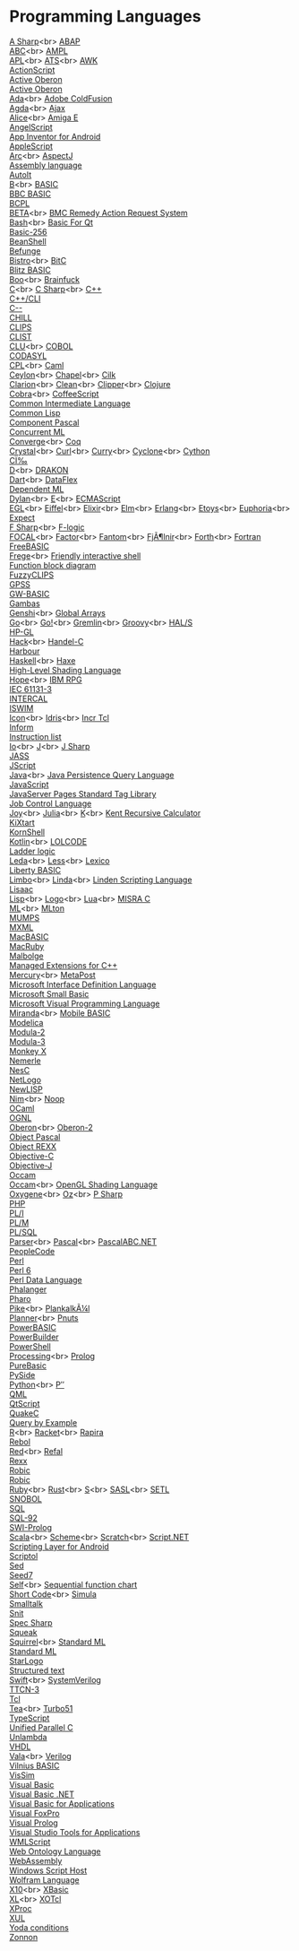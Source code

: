 # Programming Languages
[A Sharp](https://en.wikipedia.org/wiki/A_Sharp_(.NET))<br>
[ABAP](https://en.wikipedia.org/wiki/ABAP)<br>
[ABC](https://en.wikipedia.org/wiki/ABC_(programming_language))<br>
[AMPL](https://en.wikipedia.org/wiki/AMPL)<br>
[APL](https://en.wikipedia.org/wiki/APL_(programming_language))<br>
[ATS](https://en.wikipedia.org/wiki/ATS_(programming_language))<br>
[AWK](https://en.wikipedia.org/wiki/AWK)<br>
[ActionScript](https://en.wikipedia.org/wiki/ActionScript)<br>
[Active Oberon](https://en.wikipedia.org/wiki/Active_Oberon)<br>
[Active Oberon](https://en.wikipedia.org/wiki/Active_Oberon)<br>
[Ada](https://en.wikipedia.org/wiki/Ada_(programming_language))<br>
[Adobe ColdFusion](https://en.wikipedia.org/wiki/Adobe_ColdFusion)<br>
[Agda](https://en.wikipedia.org/wiki/Agda_(programming_language))<br>
[Ajax](https://en.wikipedia.org/wiki/Ajax_(programming))<br>
[Alice](https://en.wikipedia.org/wiki/Alice_(programming_language))<br>
[Amiga E](https://en.wikipedia.org/wiki/Amiga_E)<br>
[AngelScript](https://en.wikipedia.org/wiki/AngelScript)<br>
[App Inventor for Android](https://en.wikipedia.org/wiki/App_Inventor_for_Android)<br>
[AppleScript](https://en.wikipedia.org/wiki/AppleScript)<br>
[Arc](https://en.wikipedia.org/wiki/Arc_(programming_language))<br>
[AspectJ](https://en.wikipedia.org/wiki/AspectJ)<br>
[Assembly language](https://en.wikipedia.org/wiki/Assembly_language)<br>
[AutoIt](https://en.wikipedia.org/wiki/AutoIt)<br>
[B](https://en.wikipedia.org/wiki/B_(programming_language))<br>
[BASIC](https://en.wikipedia.org/wiki/BASIC)<br>
[BBC BASIC](https://en.wikipedia.org/wiki/BBC_BASIC)<br>
[BCPL](https://en.wikipedia.org/wiki/BCPL)<br>
[BETA](https://en.wikipedia.org/wiki/BETA_(programming_language))<br>
[BMC Remedy Action Request System](https://en.wikipedia.org/wiki/BMC_Remedy_Action_Request_System)<br>
[Bash](https://en.wikipedia.org/wiki/Bash_(Unix_shell))<br>
[Basic For Qt](https://en.wikipedia.org/wiki/Basic_For_Qt)<br>
[Basic-256](https://en.wikipedia.org/wiki/Basic-256)<br>
[BeanShell](https://en.wikipedia.org/wiki/BeanShell)<br>
[Befunge](https://en.wikipedia.org/wiki/Befunge)<br>
[Bistro](https://en.wikipedia.org/wiki/Bistro_(programming_language))<br>
[BitC](https://en.wikipedia.org/wiki/BitC)<br>
[Blitz BASIC](https://en.wikipedia.org/wiki/Blitz_BASIC)<br>
[Boo](https://en.wikipedia.org/wiki/Boo_(programming_language))<br>
[Brainfuck](https://en.wikipedia.org/wiki/Brainfuck)<br>
[C](https://en.wikipedia.org/wiki/C_(programming_language))<br>
[C Sharp](https://en.wikipedia.org/wiki/C_Sharp_(programming_language))<br>
[C++](https://en.wikipedia.org/wiki/C%2B%2B)<br>
[C++/CLI](https://en.wikipedia.org/wiki/C%2B%2B/CLI)<br>
[C--](https://en.wikipedia.org/wiki/C--)<br>
[CHILL](https://en.wikipedia.org/wiki/CHILL)<br>
[CLIPS](https://en.wikipedia.org/wiki/CLIPS)<br>
[CLIST](https://en.wikipedia.org/wiki/CLIST)<br>
[CLU](https://en.wikipedia.org/wiki/CLU_(programming_language))<br>
[COBOL](https://en.wikipedia.org/wiki/COBOL)<br>
[CODASYL](https://en.wikipedia.org/wiki/CODASYL)<br>
[CPL](https://en.wikipedia.org/wiki/CPL_(programming_language))<br>
[Caml](https://en.wikipedia.org/wiki/Caml)<br>
[Ceylon](https://en.wikipedia.org/wiki/Ceylon_(programming_language))<br>
[Chapel](https://en.wikipedia.org/wiki/Chapel_(programming_language))<br>
[Cilk](https://en.wikipedia.org/wiki/Cilk)<br>
[Clarion](https://en.wikipedia.org/wiki/Clarion_(programming_language))<br>
[Clean](https://en.wikipedia.org/wiki/Clean_(programming_language))<br>
[Clipper](https://en.wikipedia.org/wiki/Clipper_(programming_language))<br>
[Clojure](https://en.wikipedia.org/wiki/Clojure)<br>
[Cobra](https://en.wikipedia.org/wiki/Cobra_(programming_language))<br>
[CoffeeScript](https://en.wikipedia.org/wiki/CoffeeScript)<br>
[Common Intermediate Language](https://en.wikipedia.org/wiki/Common_Intermediate_Language)<br>
[Common Lisp](https://en.wikipedia.org/wiki/Common_Lisp)<br>
[Component Pascal](https://en.wikipedia.org/wiki/Component_Pascal)<br>
[Concurrent ML](https://en.wikipedia.org/wiki/Concurrent_ML)<br>
[Converge](https://en.wikipedia.org/wiki/Converge_(programming_language))<br>
[Coq](https://en.wikipedia.org/wiki/Coq)<br>
[Crystal](https://en.wikipedia.org/wiki/Crystal_(programming_language))<br>
[Curl](https://en.wikipedia.org/wiki/Curl_(programming_language))<br>
[Curry](https://en.wikipedia.org/wiki/Curry_(programming_language))<br>
[Cyclone](https://en.wikipedia.org/wiki/Cyclone_(programming_language))<br>
[Cython](https://en.wikipedia.org/wiki/Cython)<br>
[CÏ‰](https://en.wikipedia.org/wiki/C%CF%89)<br>
[D](https://en.wikipedia.org/wiki/D_(programming_language))<br>
[DRAKON](https://en.wikipedia.org/wiki/DRAKON)<br>
[Dart](https://en.wikipedia.org/wiki/Dart_(programming_language))<br>
[DataFlex](https://en.wikipedia.org/wiki/DataFlex)<br>
[Dependent ML](https://en.wikipedia.org/wiki/Dependent_ML)<br>
[Dylan](https://en.wikipedia.org/wiki/Dylan_(programming_language))<br>
[E](https://en.wikipedia.org/wiki/E_(programming_language))<br>
[ECMAScript](https://en.wikipedia.org/wiki/ECMAScript)<br>
[EGL](https://en.wikipedia.org/wiki/EGL_(programming_language))<br>
[Eiffel](https://en.wikipedia.org/wiki/Eiffel_(programming_language))<br>
[Elixir](https://en.wikipedia.org/wiki/Elixir_(programming_language))<br>
[Elm](https://en.wikipedia.org/wiki/Elm_(programming_language))<br>
[Erlang](https://en.wikipedia.org/wiki/Erlang_(programming_language))<br>
[Etoys](https://en.wikipedia.org/wiki/Etoys_(programming_language))<br>
[Euphoria](https://en.wikipedia.org/wiki/Euphoria_(programming_language))<br>
[Expect](https://en.wikipedia.org/wiki/Expect)<br>
[F Sharp](https://en.wikipedia.org/wiki/F_Sharp_(programming_language))<br>
[F-logic](https://en.wikipedia.org/wiki/F-logic)<br>
[FOCAL](https://en.wikipedia.org/wiki/FOCAL_(programming_language))<br>
[Factor](https://en.wikipedia.org/wiki/Factor_(programming_language))<br>
[Fantom](https://en.wikipedia.org/wiki/Fantom_(programming_language))<br>
[FjÃ¶lnir](https://en.wikipedia.org/wiki/Fj%C3%B6lnir_(programming_language))<br>
[Forth](https://en.wikipedia.org/wiki/Forth_(programming_language))<br>
[Fortran](https://en.wikipedia.org/wiki/Fortran)<br>
[FreeBASIC](https://en.wikipedia.org/wiki/FreeBASIC)<br>
[Frege](https://en.wikipedia.org/wiki/Frege_(programming_language))<br>
[Friendly interactive shell](https://en.wikipedia.org/wiki/Friendly_interactive_shell)<br>
[Function block diagram](https://en.wikipedia.org/wiki/Function_block_diagram)<br>
[FuzzyCLIPS](https://en.wikipedia.org/wiki/FuzzyCLIPS)<br>
[GPSS](https://en.wikipedia.org/wiki/GPSS)<br>
[GW-BASIC](https://en.wikipedia.org/wiki/GW-BASIC)<br>
[Gambas](https://en.wikipedia.org/wiki/Gambas)<br>
[Genshi](https://en.wikipedia.org/wiki/Genshi_(templating_language))<br>
[Global Arrays](https://en.wikipedia.org/wiki/Global_Arrays)<br>
[Go](https://en.wikipedia.org/wiki/Go_(programming_language))<br>
[Go!](https://en.wikipedia.org/wiki/Go!_(programming_language))<br>
[Gremlin](https://en.wikipedia.org/wiki/Gremlin_(programming_language))<br>
[Groovy](https://en.wikipedia.org/wiki/Groovy_(programming_language))<br>
[HAL/S](https://en.wikipedia.org/wiki/HAL/S)<br>
[HP-GL](https://en.wikipedia.org/wiki/HP-GL)<br>
[Hack](https://en.wikipedia.org/wiki/Hack_(programming_language))<br>
[Handel-C](https://en.wikipedia.org/wiki/Handel-C)<br>
[Harbour](https://en.wikipedia.org/wiki/Harbour_(software))<br>
[Haskell](https://en.wikipedia.org/wiki/Haskell_(programming_language))<br>
[Haxe](https://en.wikipedia.org/wiki/Haxe)<br>
[High-Level Shading Language](https://en.wikipedia.org/wiki/High-Level_Shading_Language)<br>
[Hope](https://en.wikipedia.org/wiki/Hope_(programming_language))<br>
[IBM RPG](https://en.wikipedia.org/wiki/IBM_RPG)<br>
[IEC 61131-3](https://en.wikipedia.org/wiki/IEC_61131-3)<br>
[INTERCAL](https://en.wikipedia.org/wiki/INTERCAL)<br>
[ISWIM](https://en.wikipedia.org/wiki/ISWIM)<br>
[Icon](https://en.wikipedia.org/wiki/Icon_(programming_language))<br>
[Idris](https://en.wikipedia.org/wiki/Idris_(programming_language))<br>
[Incr Tcl](https://en.wikipedia.org/wiki/Incr_Tcl)<br>
[Inform](https://en.wikipedia.org/wiki/Inform)<br>
[Instruction list](https://en.wikipedia.org/wiki/Instruction_list)<br>
[Io](https://en.wikipedia.org/wiki/Io_(programming_language))<br>
[J](https://en.wikipedia.org/wiki/J_(programming_language))<br>
[J Sharp](https://en.wikipedia.org/wiki/J_Sharp)<br>
[JASS](https://en.wikipedia.org/wiki/JASS)<br>
[JScript](https://en.wikipedia.org/wiki/JScript)<br>
[Java](https://en.wikipedia.org/wiki/Java_(programming_language))<br>
[Java Persistence Query Language](https://en.wikipedia.org/wiki/Java_Persistence_Query_Language)<br>
[JavaScript](https://en.wikipedia.org/wiki/JavaScript)<br>
[JavaServer Pages Standard Tag Library](https://en.wikipedia.org/wiki/JavaServer_Pages_Standard_Tag_Library)<br>
[Job Control Language](https://en.wikipedia.org/wiki/Job_Control_Language)<br>
[Joy](https://en.wikipedia.org/wiki/Joy_(programming_language))<br>
[Julia](https://en.wikipedia.org/wiki/Julia_(programming_language))<br>
[K](https://en.wikipedia.org/wiki/K_(programming_language))<br>
[Kent Recursive Calculator](https://en.wikipedia.org/wiki/Kent_Recursive_Calculator)<br>
[KiXtart](https://en.wikipedia.org/wiki/KiXtart)<br>
[KornShell](https://en.wikipedia.org/wiki/KornShell)<br>
[Kotlin](https://en.wikipedia.org/wiki/Kotlin_(programming_language))<br>
[LOLCODE](https://en.wikipedia.org/wiki/LOLCODE)<br>
[Ladder logic](https://en.wikipedia.org/wiki/Ladder_logic)<br>
[Leda](https://en.wikipedia.org/wiki/Leda_(programming_language))<br>
[Less](https://en.wikipedia.org/wiki/Less_(stylesheet_language))<br>
[Lexico](https://en.wikipedia.org/wiki/Lexico)<br>
[Liberty BASIC](https://en.wikipedia.org/wiki/Liberty_BASIC)<br>
[Limbo](https://en.wikipedia.org/wiki/Limbo_(programming_language))<br>
[Linda](https://en.wikipedia.org/wiki/Linda_(coordination_language))<br>
[Linden Scripting Language](https://en.wikipedia.org/wiki/Linden_Scripting_Language)<br>
[Lisaac](https://en.wikipedia.org/wiki/Lisaac)<br>
[Lisp](https://en.wikipedia.org/wiki/Lisp_(programming_language))<br>
[Logo](https://en.wikipedia.org/wiki/Logo_(programming_language))<br>
[Lua](https://en.wikipedia.org/wiki/Lua_(programming_language))<br>
[MISRA C](https://en.wikipedia.org/wiki/MISRA_C)<br>
[ML](https://en.wikipedia.org/wiki/ML_(programming_language))<br>
[MLton](https://en.wikipedia.org/wiki/MLton)<br>
[MUMPS](https://en.wikipedia.org/wiki/MUMPS)<br>
[MXML](https://en.wikipedia.org/wiki/MXML)<br>
[MacBASIC](https://en.wikipedia.org/wiki/MacBASIC)<br>
[MacRuby](https://en.wikipedia.org/wiki/MacRuby)<br>
[Malbolge](https://en.wikipedia.org/wiki/Malbolge)<br>
[Managed Extensions for C++](https://en.wikipedia.org/wiki/Managed_Extensions_for_C%2B%2B)<br>
[Mercury](https://en.wikipedia.org/wiki/Mercury_(programming_language))<br>
[MetaPost](https://en.wikipedia.org/wiki/MetaPost)<br>
[Microsoft Interface Definition Language](https://en.wikipedia.org/wiki/Microsoft_Interface_Definition_Language)<br>
[Microsoft Small Basic](https://en.wikipedia.org/wiki/Microsoft_Small_Basic)<br>
[Microsoft Visual Programming Language](https://en.wikipedia.org/wiki/Microsoft_Visual_Programming_Language)<br>
[Miranda](https://en.wikipedia.org/wiki/Miranda_(programming_language))<br>
[Mobile BASIC](https://en.wikipedia.org/wiki/Mobile_BASIC)<br>
[Modelica](https://en.wikipedia.org/wiki/Modelica)<br>
[Modula-2](https://en.wikipedia.org/wiki/Modula-2)<br>
[Modula-3](https://en.wikipedia.org/wiki/Modula-3)<br>
[Monkey X](https://en.wikipedia.org/wiki/Monkey_X)<br>
[Nemerle](https://en.wikipedia.org/wiki/Nemerle)<br>
[NesC](https://en.wikipedia.org/wiki/NesC)<br>
[NetLogo](https://en.wikipedia.org/wiki/NetLogo)<br>
[NewLISP](https://en.wikipedia.org/wiki/NewLISP)<br>
[Nim](https://en.wikipedia.org/wiki/Nim_(programming_language))<br>
[Noop](https://en.wikipedia.org/wiki/Noop)<br>
[OCaml](https://en.wikipedia.org/wiki/OCaml)<br>
[OGNL](https://en.wikipedia.org/wiki/OGNL)<br>
[Oberon](https://en.wikipedia.org/wiki/Oberon_(programming_language))<br>
[Oberon-2](https://en.wikipedia.org/wiki/Oberon-2)<br>
[Object Pascal](https://en.wikipedia.org/wiki/Object_Pascal)<br>
[Object REXX](https://en.wikipedia.org/wiki/Object_REXX)<br>
[Objective-C](https://en.wikipedia.org/wiki/Objective-C)<br>
[Objective-J](https://en.wikipedia.org/wiki/Objective-J)<br>
[Occam](https://en.wikipedia.org/wiki/Occam)<br>
[Occam](https://en.wikipedia.org/wiki/Occam_(programming_language))<br>
[OpenGL Shading Language](https://en.wikipedia.org/wiki/OpenGL_Shading_Language)<br>
[Oxygene](https://en.wikipedia.org/wiki/Oxygene_(programming_language))<br>
[Oz](https://en.wikipedia.org/wiki/Oz_(programming_language))<br>
[P Sharp](https://en.wikipedia.org/wiki/P_Sharp)<br>
[PHP](https://en.wikipedia.org/wiki/PHP)<br>
[PL/I](https://en.wikipedia.org/wiki/PL/I)<br>
[PL/M](https://en.wikipedia.org/wiki/PL/M)<br>
[PL/SQL](https://en.wikipedia.org/wiki/PL/SQL)<br>
[Parser](https://en.wikipedia.org/wiki/Parser_(CGI_language))<br>
[Pascal](https://en.wikipedia.org/wiki/Pascal_(programming_language))<br>
[PascalABC.NET](https://en.wikipedia.org/wiki/PascalABC.NET)<br>
[PeopleCode](https://en.wikipedia.org/wiki/PeopleCode)<br>
[Perl](https://en.wikipedia.org/wiki/Perl)<br>
[Perl 6](https://en.wikipedia.org/wiki/Perl_6)<br>
[Perl Data Language](https://en.wikipedia.org/wiki/Perl_Data_Language)<br>
[Phalanger](https://en.wikipedia.org/wiki/Phalanger_(compiler))<br>
[Pharo](https://en.wikipedia.org/wiki/Pharo)<br>
[Pike](https://en.wikipedia.org/wiki/Pike_(programming_language))<br>
[PlankalkÃ¼l](https://en.wikipedia.org/wiki/Plankalk%C3%BCl)<br>
[Planner](https://en.wikipedia.org/wiki/Planner_(programming_language))<br>
[Pnuts](https://en.wikipedia.org/wiki/Pnuts)<br>
[PowerBASIC](https://en.wikipedia.org/wiki/PowerBASIC)<br>
[PowerBuilder](https://en.wikipedia.org/wiki/PowerBuilder)<br>
[PowerShell](https://en.wikipedia.org/wiki/PowerShell)<br>
[Processing](https://en.wikipedia.org/wiki/Processing_(programming_language))<br>
[Prolog](https://en.wikipedia.org/wiki/Prolog)<br>
[PureBasic](https://en.wikipedia.org/wiki/PureBasic)<br>
[PySide](https://en.wikipedia.org/wiki/PySide)<br>
[Python](https://en.wikipedia.org/wiki/Python_(programming_language))<br>
[P′′](https://en.wikipedia.org/wiki/P%E2%80%B2%E2%80%B2)<br>
[QML](https://en.wikipedia.org/wiki/QML)<br>
[QtScript](https://en.wikipedia.org/wiki/QtScript)<br>
[QuakeC](https://en.wikipedia.org/wiki/QuakeC)<br>
[Query by Example](https://en.wikipedia.org/wiki/Query_by_Example)<br>
[R](https://en.wikipedia.org/wiki/R_(programming_language))<br>
[Racket](https://en.wikipedia.org/wiki/Racket_(programming_language))<br>
[Rapira](https://en.wikipedia.org/wiki/Rapira)<br>
[Rebol](https://en.wikipedia.org/wiki/Rebol)<br>
[Red](https://en.wikipedia.org/wiki/Red_(programming_language))<br>
[Refal](https://en.wikipedia.org/wiki/Refal)<br>
[Rexx](https://en.wikipedia.org/wiki/Rexx)<br>
[Robic](https://en.wikipedia.org/wiki/Robic)<br>
[Robic](https://en.wikipedia.org/wiki/Robic)<br>
[Ruby](https://en.wikipedia.org/wiki/Ruby_(programming_language))<br>
[Rust](https://en.wikipedia.org/wiki/Rust_(programming_language))<br>
[S](https://en.wikipedia.org/wiki/S_(programming_language))<br>
[SASL](https://en.wikipedia.org/wiki/SASL_(programming_language))<br>
[SETL](https://en.wikipedia.org/wiki/SETL)<br>
[SNOBOL](https://en.wikipedia.org/wiki/SNOBOL)<br>
[SQL](https://en.wikipedia.org/wiki/SQL)<br>
[SQL-92](https://en.wikipedia.org/wiki/SQL-92)<br>
[SWI-Prolog](https://en.wikipedia.org/wiki/SWI-Prolog)<br>
[Scala](https://en.wikipedia.org/wiki/Scala_(programming_language))<br>
[Scheme](https://en.wikipedia.org/wiki/Scheme_(programming_language))<br>
[Scratch](https://en.wikipedia.org/wiki/Scratch_(programming_language))<br>
[Script.NET](https://en.wikipedia.org/wiki/Script.NET)<br>
[Scripting Layer for Android](https://en.wikipedia.org/wiki/Scripting_Layer_for_Android)<br>
[Scriptol](https://en.wikipedia.org/wiki/Scriptol)<br>
[Sed](https://en.wikipedia.org/wiki/Sed)<br>
[Seed7](https://en.wikipedia.org/wiki/Seed7)<br>
[Self](https://en.wikipedia.org/wiki/Self_(programming_language))<br>
[Sequential function chart](https://en.wikipedia.org/wiki/Sequential_function_chart)<br>
[Short Code](https://en.wikipedia.org/wiki/Short_Code_(computer_language))<br>
[Simula](https://en.wikipedia.org/wiki/Simula)<br>
[Smalltalk](https://en.wikipedia.org/wiki/Smalltalk)<br>
[Snit](https://en.wikipedia.org/wiki/Snit)<br>
[Spec Sharp](https://en.wikipedia.org/wiki/Spec_Sharp)<br>
[Squeak](https://en.wikipedia.org/wiki/Squeak)<br>
[Squirrel](https://en.wikipedia.org/wiki/Squirrel_(programming_language))<br>
[Standard ML](https://en.wikipedia.org/wiki/Standard_ML)<br>
[Standard ML](https://en.wikipedia.org/wiki/Standard_ML)<br>
[StarLogo](https://en.wikipedia.org/wiki/StarLogo)<br>
[Structured text](https://en.wikipedia.org/wiki/Structured_text)<br>
[Swift](https://en.wikipedia.org/wiki/Swift_(programming_language))<br>
[SystemVerilog](https://en.wikipedia.org/wiki/SystemVerilog)<br>
[TTCN-3](https://en.wikipedia.org/wiki/TTCN-3)<br>
[Tcl](https://en.wikipedia.org/wiki/Tcl)<br>
[Tea](https://en.wikipedia.org/wiki/Tea_(programming_language))<br>
[Turbo51](https://en.wikipedia.org/wiki/Turbo51)<br>
[TypeScript](https://en.wikipedia.org/wiki/TypeScript)<br>
[Unified Parallel C](https://en.wikipedia.org/wiki/Unified_Parallel_C)<br>
[Unlambda](https://en.wikipedia.org/wiki/Unlambda)<br>
[VHDL](https://en.wikipedia.org/wiki/VHDL)<br>
[Vala](https://en.wikipedia.org/wiki/Vala_(programming_language))<br>
[Verilog](https://en.wikipedia.org/wiki/Verilog)<br>
[Vilnius BASIC](https://en.wikipedia.org/wiki/Vilnius_BASIC)<br>
[VisSim](https://en.wikipedia.org/wiki/VisSim)<br>
[Visual Basic](https://en.wikipedia.org/wiki/Visual_Basic)<br>
[Visual Basic .NET](https://en.wikipedia.org/wiki/Visual_Basic_.NET)<br>
[Visual Basic for Applications](https://en.wikipedia.org/wiki/Visual_Basic_for_Applications)<br>
[Visual FoxPro](https://en.wikipedia.org/wiki/Visual_FoxPro)<br>
[Visual Prolog](https://en.wikipedia.org/wiki/Visual_Prolog)<br>
[Visual Studio Tools for Applications](https://en.wikipedia.org/wiki/Visual_Studio_Tools_for_Applications)<br>
[WMLScript](https://en.wikipedia.org/wiki/WMLScript)<br>
[Web Ontology Language](https://en.wikipedia.org/wiki/Web_Ontology_Language)<br>
[WebAssembly](https://en.wikipedia.org/wiki/WebAssembly)<br>
[Windows Script Host](https://en.wikipedia.org/wiki/Windows_Script_Host)<br>
[Wolfram Language](https://en.wikipedia.org/wiki/Wolfram_Language)<br>
[X10](https://en.wikipedia.org/wiki/X10_(programming_language))<br>
[XBasic](https://en.wikipedia.org/wiki/XBasic)<br>
[XL](https://en.wikipedia.org/wiki/XL_(programming_language))<br>
[XOTcl](https://en.wikipedia.org/wiki/XOTcl)<br>
[XProc](https://en.wikipedia.org/wiki/XProc)<br>
[XUL](https://en.wikipedia.org/wiki/XUL)<br>
[Yoda conditions](https://en.wikipedia.org/wiki/Yoda_conditions)<br>
[Zonnon](https://en.wikipedia.org/wiki/Zonnon)<br>
